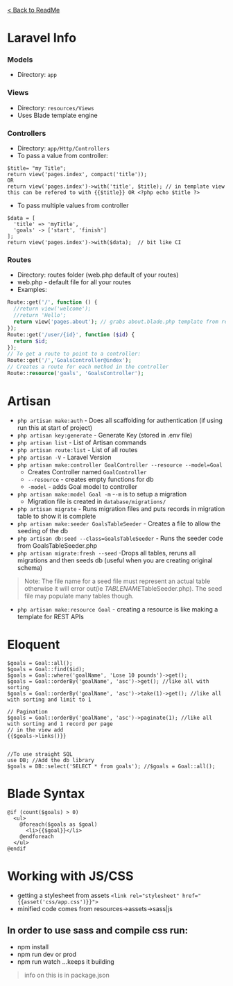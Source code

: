 [< Back to ReadMe](README.md)
# Laravel Info
### Models
- Directory: `app`
### Views
- Directory: `resources/Views`
- Uses Blade template engine
### Controllers
- Directory: `app/Http/Controllers`
- To pass a value from controller:
```
$title= "my Title";
return view('pages.index', compact('title'));
OR
return view('pages.index')->with('title', $title); // in template view this can be refered to with {{$title}} OR <?php echo $title ?>
```
- To pass multiple values from controller	
```
$data = [
  'title' => 'myTitle',
  'goals' -> ['start', 'finish']
];
return view('pages.index')->with($data);  // bit like CI
```
### Routes
- Directory: routes folder (web.php default of your routes)
- web.php - default file for all your routes
- Examples:
```php
Route::get('/', function () {
  //return view('welcome');
  //return 'Hello';
  return view('pages.about'); // grabs about.blade.php template from resources/views/pages directory
});
Route::get('/user/{id}', function ($id) {
  return $id; 
});
// To get a route to point to a controller:
Route::get('/','GoalsController@index');
// Creates a route for each method in the controller
Route::resource('goals', 'GoalsController');
```
# Artisan
- `php artisan make:auth` - Does all scaffolding for authentication (if using run this at start of project)
- `php artisan key:generate` - Generate Key (stored in .env file)
- `php artisan list` - List of Artisan commands
- `php artisan route:list` - List of all routes
- `php artisan -V` - Laravel Version
- `php artisan make:controller GoalController --resource --model=Goal`
  - Creates Controller named `GoalController`
  - `--resource` - creates empty functions for db 
  - `-model` - adds Goal model to controller 
- `php artisan make:model Goal -m`
  -`-m` is to setup a migration
  - Migration file is created in `database/migrations/`
- `php artisan migrate` - Runs migration files and puts records in migration table to show it is complete
- `php artisan make:seeder GoalsTableSeeder` - Creates a file to allow the seeding of the db
- `php artisan db:seed --class=GoalsTableSeeder` - Runs the seeder code from GoalsTableSeeder.php
- `php artisan migrate:fresh --seed` -Drops all tables, reruns all migrations and then seeds db (useful when you are creating original schema)
> Note: The file name for a seed file must represent an actual table otherwise it will error out(ie *TABLENAME*TableSeeder.php). The seed file may populate many tables though.
- `php artisan make:resource Goal` - creating a resource is like making a template for REST APIs
# Eloquent
```
$goals = Goal::all();
$goals = Goal::find($id);
$goals = Goal::where('goalName', 'Lose 10 pounds')->get();
$goals = Goal::orderBy('goalName', 'asc')->get(); //like all with sorting
$goals = Goal::orderBy('goalName', 'asc')->take(1)->get(); //like all with sorting and limit to 1
	
// Pagination
$goals = Goal::orderBy('goalName', 'asc')->paginate(1); //like all with sorting and 1 record per page
// in the view add
{{$goals->links()}}


//To use straight SQL
use DB; //Add the db library
$goals = DB::select('SELECT * from goals'); //$goals = Goal::all();
```

# Blade Syntax
```
@if (count($goals) > 0)
  <ul>
    @foreach($goals as $goal)
      <li>{{$goal}}</li>
    @endforeach
  </ul>
@endif
```
# Working with JS/CSS
- getting a stylesheet from assets
`<link rel="stylesheet" href="{{asset('css/app.css')}}">`
- minified code comes from resources->assets->sass|js

## In order to use sass and compile css run:
- npm install
- npm run dev or prod
- npm run watch ...keeps it building
> info on this is in package.json
